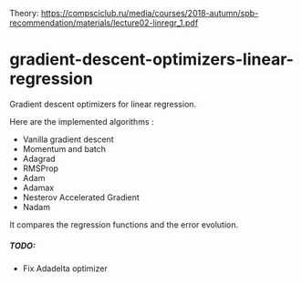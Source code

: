 Theory: https://compsciclub.ru/media/courses/2018-autumn/spb-recommendation/materials/lecture02-linregr_1.pdf

# gradient-descent-optimizers-linear-regression
Gradient descent optimizers for linear regression.

Here are the implemented algorithms :
* Vanilla gradient descent
* Momentum and batch
* Adagrad
* RMSProp
* Adam
* Adamax
* Nesterov Accelerated Gradient
* Nadam

It compares the regression functions and the error evolution.

##### TODO:
* Fix Adadelta optimizer
